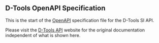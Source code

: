 ## D-Tools OpenAPI Specification

This is the start of the [OpenAPI](https://www.openapis.org/) specification file for the D-Tools SI API.

Please visit the [D-Tools API](https://api.d-tools.com/si/doc) website for the original documentation independent of what is shown here.